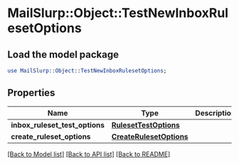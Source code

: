 # MailSlurp::Object::TestNewInboxRulesetOptions

## Load the model package
```perl
use MailSlurp::Object::TestNewInboxRulesetOptions;
```

## Properties
Name | Type | Description | Notes
------------ | ------------- | ------------- | -------------
**inbox_ruleset_test_options** | [**RulesetTestOptions**](RulesetTestOptions) |  | 
**create_ruleset_options** | [**CreateRulesetOptions**](CreateRulesetOptions) |  | 

[[Back to Model list]](../README#documentation-for-models) [[Back to API list]](../README#documentation-for-api-endpoints) [[Back to README]](../README)


